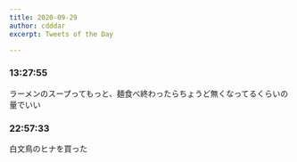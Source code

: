 ```yaml
---
title: 2020-09-29
author: cdddar
excerpt: Tweets of the Day

---
```


### 13:27:55

ラーメンのスープってもっと、麺食べ終わったらちょうど無くなってるくらいの量でいい

### 22:57:33

白文鳥のヒナを買った
